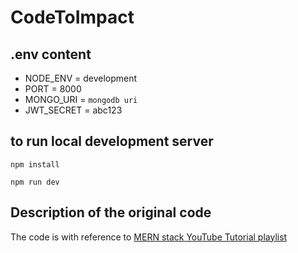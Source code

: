 # CodeToImpact

## .env content

- NODE_ENV = development
- PORT = 8000
- MONGO_URI = `mongodb uri`
- JWT_SECRET = abc123

## to run local development server

`npm install`

`npm run dev`

## Description of the original code

The code is with reference to [MERN stack YouTube Tutorial playlist](https://www.youtube.com/watch?v=-0exw-9YJBo&list=PLillGF-RfqbbQeVSccR9PGKHzPJSWqcsm&index=1)
